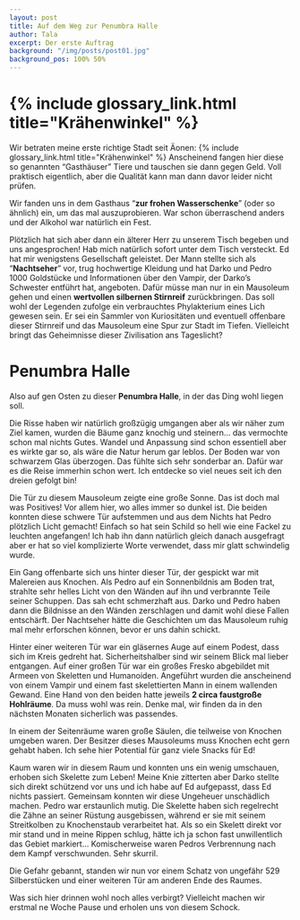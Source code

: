 ```yaml
---
layout: post
title: Auf dem Weg zur Penumbra Halle
author: Tala
excerpt: Der erste Auftrag
background: "/img/posts/post01.jpg"
background_pos: 100% 50%
---
```


# {% include glossary_link.html title="Krähenwinkel" %}

Wir betraten meine erste richtige Stadt seit Äonen: {% include glossary_link.html title="Krähenwinkel" %} Anscheinend
fangen hier diese so genannten “Gasthäuser” Tiere und tauschen sie dann gegen
Geld. Voll praktisch eigentlich, aber die Qualität kann man dann davor leider
nicht prüfen.

Wir fanden uns in dem Gasthaus “**zur frohen Wasserschenke**” (oder so ähnlich) ein,
um das mal auszuprobieren. War schon überraschend anders und der Alkohol war
natürlich ein Fest.

Plötzlich hat sich aber dann ein älterer Herr zu unserem Tisch begeben und uns
angesprochen! Hab mich natürlich sofort unter dem Tisch versteckt. Ed hat mir
wenigstens Gesellschaft geleistet. Der Mann stellte sich als “**Nachtseher**” vor,
trug hochwertige Kleidung und hat Darko und Pedro 1000 Goldstücke und
Informationen über den Vampir, der Darko’s Schwester entführt hat, angeboten.
Dafür müsse man nur in ein Mausoleum gehen und einen **wertvollen silbernen
Stirnreif** zurückbringen. Das soll wohl der Legenden zufolge ein verbrauchtes
Phylakterium eines Lich gewesen sein. Er sei ein Sammler von Kuriositäten und
eventuell offenbare dieser Stirnreif und das Mausoleum eine Spur zur Stadt im
Tiefen. Vielleicht bringt das Geheimnisse dieser Zivilisation ans Tageslicht?

# Penumbra Halle

Also auf gen Osten zu dieser **Penumbra Halle**, in der das Ding wohl liegen soll.

Die Risse haben wir natürlich großzügig umgangen aber als wir näher zum Ziel
kamen, wurden die Bäume ganz knochig und steinern… das vermochte schon mal
nichts Gutes. Wandel und Anpassung sind schon essentiell aber es wirkte gar so,
als wäre die Natur herum gar leblos. Der Boden war von schwarzem Glas überzogen.
Das fühlte sich sehr sonderbar an. Dafür war es die Reise immerhin schon wert.
Ich entdecke so viel neues seit ich den dreien gefolgt bin!

Die Tür zu diesem Mausoleum zeigte eine große Sonne. Das ist doch mal was
Positives! Vor allem hier, wo alles immer so dunkel ist. Die beiden konnten
diese schwere Tür aufstemmen und aus dem Nichts hat Pedro plötzlich Licht
gemacht! Einfach so hat sein Schild so hell wie eine Fackel zu leuchten
angefangen! Ich hab ihn dann natürlich gleich danach ausgefragt aber er hat so
viel komplizierte Worte verwendet, dass mir glatt schwindelig wurde.

Ein Gang offenbarte sich uns hinter dieser Tür, der gespickt war mit Malereien
aus Knochen. Als Pedro auf ein Sonnenbildnis am Boden trat, strahlte sehr helles
Licht von den Wänden auf ihn und verbrannte Teile seiner Schuppen. Das sah echt
schmerzhaft aus. Darko und Pedro haben dann die Bildnisse an den Wänden
zerschlagen und damit wohl diese Fallen entschärft. Der Nachtseher hätte die
Geschichten um das Mausoleum ruhig mal mehr erforschen können, bevor er uns
dahin schickt.

Hinter einer weiteren Tür war ein gläsernes Auge auf einem Podest, dass sich im
Kreis gedreht hat. Sicherheitshalber sind wir seinem Blick mal lieber entgangen.
Auf einer großen Tür war ein großes Fresko abgebildet mit Armeen von Skeletten
und Humanoiden. Angeführt wurden die anscheinend von einem Vampir und einem fast
skelettierten Mann in einem wallenden Gewand. Eine Hand von den beiden hatte
jeweils **2 circa faustgroße Hohlräume**. Da muss wohl was rein. Denke mal, wir
finden da in den nächsten Monaten sicherlich was passendes.

In einem der Seitenräume waren große Säulen, die teilweise von Knochen umgeben
waren. Der Besitzer dieses Mausoleums muss Knochen echt gern gehabt haben. Ich
sehe hier Potential für ganz viele Snacks für Ed!

Kaum waren wir in diesem Raum und konnten uns ein wenig umschauen, erhoben sich
Skelette zum Leben! Meine Knie zitterten aber Darko stellte sich direkt
schützend vor uns und ich habe auf Ed aufgepasst, dass Ed nichts passiert.
Gemeinsam konnten wir diese Ungeheuer unschädlich machen. Pedro war erstaunlich
mutig. Die Skelette haben sich regelrecht die Zähne an seiner Rüstung
ausgebissen, während er sie mit seinem Streitkolben zu Knochenstaub verarbeitet
hat. Als so ein Skelett direkt vor mir stand und in meine Rippen schlug, hätte
ich ja schon fast unwillentlich das Gebiet markiert… Komischerweise waren Pedros
Verbrennung nach dem Kampf verschwunden. Sehr skurril.

Die Gefahr gebannt, standen wir nun vor einem Schatz von ungefähr 529
Silberstücken und einer weiteren Tür am anderen Ende des Raumes.

Was sich hier drinnen wohl noch alles verbirgt? Vielleicht machen wir erstmal ne
Woche Pause und erholen uns von diesem Schock.
